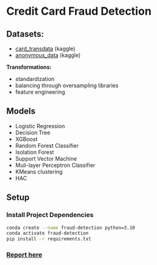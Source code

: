 # Credit Card Fraud Detection

## Datasets:
- [card_transdata](https://www.kaggle.com/datasets/dhanushnarayananr/credit-card-fraud) (kaggle)
- [anonymous_data](https://www.kaggle.com/datasets/nelgiriyewithana/credit-card-fraud-detection-dataset-2023) (kaggle)

__Transformations:__
- standardization
- balancing through oversampling libraries
- feature engineering

## Models
- Logistic Regression
- Decision Tree
- XGBoost
- Random Forest Classifier
- Isolation Forest
- Support Vector Machine
- Muli-layer Perceptron Classifier
- KMeans clustering
- HAC

## Setup

### Install Project Dependencies

```bash
conda create --name fraud-detection python=3.10
conda activate fraud-detection
pip install -r requirements.txt
```

### [Report here](/report/conference_report.pdf)


